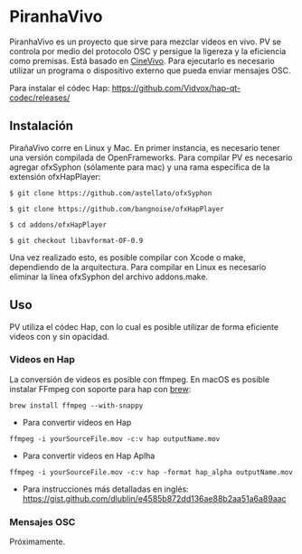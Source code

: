 
# PiranhaVivo

PiranhaVivo es un proyecto que sirve para mezclar videos en vivo. PV se controla por medio del protocolo OSC y persigue la ligereza y la eficiencia como premisas. Está basado en [CineVivo](https://github.com/essteban/CineVivo). Para ejecutarlo es necesario utilizar un programa o dispositivo externo que pueda enviar mensajes OSC. 

Para instalar el códec Hap: https://github.com/Vidvox/hap-qt-codec/releases/

## Instalación

PirañaVivo corre en Linux y Mac. En primer instancia, es necesario tener una versión compilada de OpenFrameworks. Para compilar PV es necesario agregar ofxSyphon (sólamente para mac) y una rama específica de la extensión ofxHapPlayer:

`$ git clone https://github.com/astellato/ofxSyphon`

`$ git clone https://github.com/bangnoise/ofxHapPlayer`

`$ cd addons/ofxHapPlayer`

`$ git checkout libavformat-OF-0.9`

Una vez realizado esto, es posible compilar con Xcode o make, dependiendo de la arquitectura. Para compilar en Linux es necesario eliminar la línea ofxSyphon del archivo addons.make.

## Uso

PV utiliza el códec Hap, con lo cual es posible utilizar de forma eficiente videos con y sin opacidad.

### Videos en Hap

La conversión de videos es posible con ffmpeg. En macOS es posible instalar FFmpeg con soporte para hap con [brew](https://brew.sh/index_es):

`brew install ffmpeg --with-snappy`

* Para convertir videos en Hap

`ffmpeg -i yourSourceFile.mov -c:v hap outputName.mov`

* Para convertir videos en Hap Aplha

`ffmpeg -i yourSourceFile.mov -c:v hap -format hap_alpha outputName.mov`

* Para instrucciones más detalladas en inglés: https://gist.github.com/dlublin/e4585b872dd136ae88b2aa51a6a89aac

### Mensajes OSC

Próximamente. 
